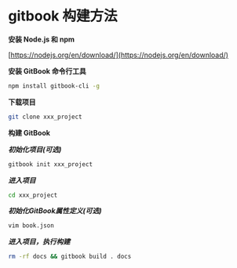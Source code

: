 # gitbook 构建方法

**安装 Node.js 和 npm**

[https://nodejs.org/en/download/](https://nodejs.org/en/download/)

**安装 GitBook 命令行工具**

```bash
npm install gitbook-cli -g
```

**下载项目**

```bash
git clone xxx_project
```

**构建 GitBook**

***初始化项目(可选)***

```bash
gitbook init xxx_project
```

***进入项目***

```bash
cd xxx_project
```

***初始化GitBook属性定义(可选)***

```bash
vim book.json
```

***进入项目，执行构建***

```bash
rm -rf docs && gitbook build . docs
```